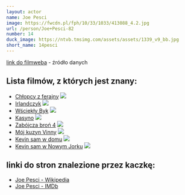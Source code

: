 ```yaml
---
layout: actor
name: Joe Pesci
image: https://fwcdn.pl/fph/10/33/1033/413088_4.2.jpg
url: /person/Joe+Pesci-82
number: 14
duck_image: https://ntvb.tmsimg.com/assets/assets/1339_v9_bb.jpg
short_name: 14pesci
---
```

[link do filmweba](https://www.filmweb.pl/person/Joe+Pesci-82) - źródło danych

## Lista filmów, z których jest znany:
- [Chłopcy z ferajny](https://www.filmweb.pl/film/Ch%C5%82opcy+z+ferajny-1990-1033)
![](https://fwcdn.pl/fpo/10/33/1033/6941458_1.7.webp)
- [Irlandczyk](https://www.filmweb.pl/film/Irlandczyk-2019-513794)
![](https://fwcdn.pl/fpo/37/94/513794/7902504_1.7.webp)
- [Wściekły Byk](https://www.filmweb.pl/film/W%C5%9Bciek%C5%82y+Byk-1980-1044)
![](https://fwcdn.pl/fpo/10/44/1044/7367489_1.7.webp)
- [Kasyno](https://www.filmweb.pl/film/Kasyno-1995-1029)
![](https://fwcdn.pl/fpo/10/29/1029/8023037_1.7.webp)
- [Zabójcza broń 4](https://www.filmweb.pl/film/Zab%C3%B3jcza+bro%C5%84+4-1998-203)
![](https://fwcdn.pl/fpo/02/03/203/7059263_1.7.webp)
- [Mój kuzyn Vinny](https://www.filmweb.pl/film/M%C3%B3j+kuzyn+Vinny-1992-1249)
![](https://fwcdn.pl/fpo/12/49/1249/7371416_1.7.webp)
- [Kevin sam w domu](https://www.filmweb.pl/film/Kevin+sam+w+domu-1990-6721)
![](https://fwcdn.pl/fpo/67/21/6721/8112372_1.7.webp)
- [Kevin sam w Nowym Jorku](https://www.filmweb.pl/film/Kevin+sam+w+Nowym+Jorku-1992-6722)
![](https://fwcdn.pl/fpo/67/22/6722/7650614_1.7.webp)


## linki do stron znalezione przez kaczkę:
- [Joe Pesci - Wikipedia](https://en.wikipedia.org/wiki/Joe_Pesci)
- [Joe Pesci - IMDb](https://www.imdb.com/name/nm0000582/)
